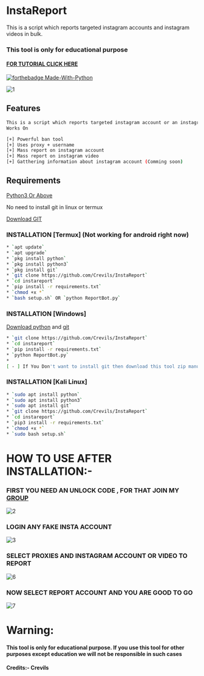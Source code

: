 # InstaReport
This is a script which reports targeted instagram accounts and instagram videos in bulk.

### This tool is only for educational purpose 
#### [FOR TUTORIAL CLICK HERE](https://github.com/HacksXploit/InstaGram-MassReport/blob/main/README.md#how-to-use-after-installation-)


[![forthebadge Made-With-Python](http://ForTheBadge.com/images/badges/made-with-python.svg)](https://www.python.org/)

![1](https://github.com/HacksXploit/InstaGram-MassReport/blob/main/assets/1.gif?raw=true)



## Features
```bash
This is a script which reports targeted instagram account or an instagram video. 
Works On

[+] Powerful ban tool 
[+] Uses proxy + username
[+] Mass report on instagram account
[+] Mass report on instagram video
[+] Gatthering information about instagram account (Comming soon)
```
## Requirements
[Python3 Or Above](https://www.python.org/downloads/)

No need to install git in linux or termux

[Download GIT](https://git-scm.com/downloads)


### INSTALLATION [Termux] (Not working for android right now) 
```bash
* `apt update`
* `apt upgrade`
* `pkg install python`
* `pkg install python3`
* `pkg install git`
* `git clone https://github.com/Crevils/InstaReport`
* `cd instareport`
* `pip install -r requirements.txt`
* `chmod +x *`
* `bash setup.sh` OR `python ReportBot.py`
```

### INSTALLATION [Windows]
[Download python](https://www.python.org/downloads/) and [git](https://git-scm.com/downloads)
```bash
* `git clone https://github.com/Crevils/InstaReport`
* `cd instareport`
* `pip install -r requirements.txt`
* `python ReportBot.py`
* 
[ - ] If You Don't want to install git then download this tool zip manually
```

### INSTALLATION [Kali Linux]
```bash
* `sudo apt install python`
* `sudo apt install python3`
* `sudo apt install git`
* `git clone https://github.com/Crevils/InstaReport`
* `cd instareport`
* `pip3 install -r requirements.txt`
* `chmod +x *`
* `sudo bash setup.sh`
```
# HOW TO USE AFTER INSTALLATION:-
### FIRST YOU NEED AN UNLOCK CODE , FOR THAT JOIN MY [GROUP](https://t.me/HacksXploit)
![2](https://github.com/HacksXploit/InstaGram-MassReport/blob/main/assets/3.gif?raw=true)

### LOGIN ANY FAKE INSTA ACCOUNT 
![3](https://github.com/HacksXploit/InstaGram-MassReport/blob/main/assets/4.gif?raw=true)

### SELECT PROXIES AND INSTAGRAM ACCOUNT OR VIDEO TO REPORT
![6](https://github.com/HacksXploit/InstaGram-MassReport/blob/main/assets/6.gif?raw=true)

### NOW SELECT REPORT ACCOUNT AND YOU ARE GOOD TO GO
![7](https://github.com/HacksXploit/InstaGram-MassReport/blob/main/assets/7.gif?raw=true)


# Warning:
####  This tool is only for educational purpose. If you use this tool for other purposes except education we will not be responsible in such cases
#### Credits:- Crevils

